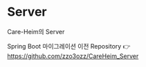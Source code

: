 # Server
Care-Heim의 Server

Spring Boot 마이그레이션 이전 Repository 👉
https://github.com/zzo3ozz/CareHeim_Server
